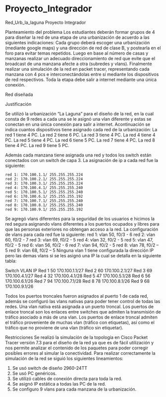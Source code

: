 # Proyecto_Integrador
Red_Urb_la_laguna
Proyecto Integrador

Planteamiento del problema
Los estudiantes deberán formar grupos de 4 para diseñar la red de una etapa de una urbanización de acuerdo a las siguientes indicaciones: Cada grupo deberá escoger una urbanización (mediante google maps) y una dirección de red de clase B, y postearla en el foro para evitar temas repetidos. Luego en base al número de casas y manzanas realizar un adecuado direccionamiento de red que evite que el broadcast de una manzana afecte a otra (subredes y vlans). Finalmente realizar una simulación de la red en packet tracer, representando cada manzana con 4 pcs e interconectándolas entre sí mediante los dispositivos de red respectivos. Toda la etapa debe salir a internet mediante una única conexión.

Red diseñada
 
 
 
 
Justificación

Se utilizó la urbanización “La Laguna” para el diseño de la red, en la cual consta de 9 redes a cada una se le asignó una vlan diferente y estas se conectan en una única conexión para salir a internet.
Acontinuación se indica cuantos dispositivos tiene asignado cada red de la urbanización:
 	La red 1 tiene 4 PC.
 	La red 2 tiene 6 PC.
 	La red 3 tiene 4 PC.
 	La red 4 tiene 4 PC.
 	La red 5 tiene 4 PC.
 	La red 6 tiene 5 PC.
 	La red 7 tiene 4 PC.
 	La red 8 tiene 4 PC.
 	La red 9 tiene 5 PC.

Además cada manzana tiene asignada una red y todos los switch están conectados con un switch de capa 3. La asignación de ip a cada red fue la siguiente:

 	red 1: 170.100.1.1/ 255.255.255.224
 	red 2: 170.100.2.1/ 255.255.255.224
 	red 3: 170.100.3.1/ 255.255.255.224
 	red 4: 170.100.4.1/ 255.255.255.240
 	red 5: 170.100.5.1/ 255.255.255.240
 	red 6: 170.100.6.1/ 255.255.255.192
 	red 7: 170.100.7.1/ 255.255.255.240
 	red 8: 170.100.8.1/ 255.255.255.240
 	red 9: 170.100.9.1/ 255.255.255.192

Se agregó vlans diferentes para la seguridad de los usuarios e hicimos la red segura asignando vlans diferentes a los puertos ocupados y libres para que las personas exteriores no obtengan acceso a la red. La configuración de vlans para cada red fue la siguiente:
 	red 1: vlan 50, f0/3 - 6
 	red 2: vlan 60, f0/2 - 7
 	red 3: vlan 69, f0/2 - 5
 	red 4: vlan 32, f0/2 - 5
 	red 5: vlan 47, f0/2 - 5
 	red 6: vlan 56, f0/2 - 6
 	red 7: vlan 94, f0/2 - 5
 	red 8: vlan 78, f0/2 – 5
 	red 9: vlan 68, f0/2 – 5
Ninguna vlan 1 tiene configurada la dirección IP pero las demas vlans si se les asignó una IP la cual se detalla en la siguiente tabla:

Switch	VLAN	IP
Red 1	50	170.100.1.1/27
Red 2	60	170.100.2.1/27
Red 3	69	170.100.4.1/27
Red 4	32	170.100.4.1/28
Red 5	47	170.100.5.1/28
Red 6	56	170.100.6.1/26
Red 7	94	170.100.7.1/28
Red 8	78	170.100.8.1/26
Red 9	68	170.100.9.1/26

Todos los puertos troncales fueron asignados al puerto 1 de cada red, además se configuró las vlans nativas para poder tener control de todas las redes.
Una vlan nativa está asignada a un puerto troncal. Los puertos de enlace troncal son los enlaces entre switches que admiten la transmisión de tráfico asociado a más de una vlan. Los puertos de enlace troncal admiten el tráfico proveniente de muchas vlan (tráfico con etiquetas), así como el tráfico que no proviene de una vlan (tráfico sin etiquetar).

Restricciones
Se realizó la simulación de la topología en Cisco Packet Tracer versión 7.3 para el diseño de la red ya que es de fácil utilización y nos permite analizar el contenido de los paquetes para poder corregir posibles errores al simular la conectividad.
Para realizar correctamente la simulación de la red se siguió los siguientes lineamientos:
1.	Se usó switch de diseño 2960-24TT
2.	Se usó PC genéricos.
3.	Se utilizó cables de conexión directa para toda la red.
4.	Se asignó IP estática a todas las PC de la red.
5.	Se configuro 9 vlans para cada manzana de la urbanización.

